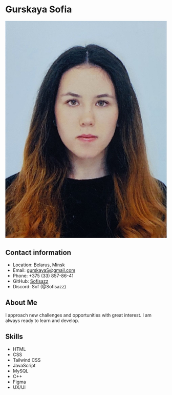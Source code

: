 # Gurskaya Sofia
![Photo Gurskaya Sofia](/assets/images/sofia.jpg)
## Contact information
* Location: Belarus, Minsk
* Email: gurskayaS@gmail.com
* Phone: +375 (33) 857-86-41
* GitHub: [Sofisazz](https://github.com/Sofisazz)
* Discord: Sof (@Sofisazz)

## About Me
I approach new challenges and opportunities with great interest. I am always ready to learn and develop.

## Skills
* HTML
* CSS
* Tailwind CSS
* JavaScript
* MySQL
* C++
* Figma
* UX/UI